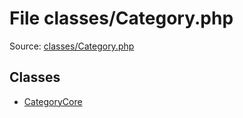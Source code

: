File classes/Category.php
=========

Source: [classes/Category.php](https://github.com/PrestaShop/PrestaShop/blob/1.6.0.6/classes/Category.php)


Classes
-------

* [CategoryCore](class.CategoryCore.md)

